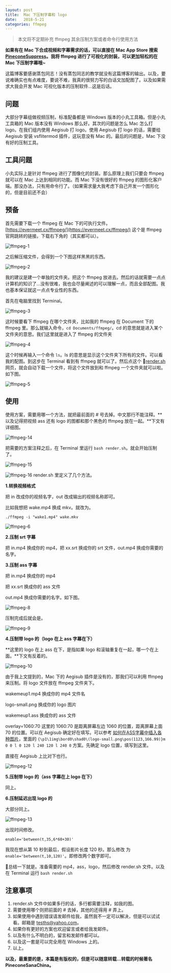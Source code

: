 ```yaml
---
layout: post
title:  Mac 下压制字幕和 logo
date:   2018-5-21
categories: ffmpeg
---
```


> 本文将不定期补充 ffmpeg 其余压制方案或者命令行使用方法

**如果有在 Mac 下合成视频和字幕需求的话，可以直接在 Mac App Store 搜索 [PineconeSuppress](https://apps.apple.com/cn/app/pineconesuppress/id1398134175?l=en&mt=12)。我将 ffmpeg 进行了可视化的封装，可以更加轻松的在 Mac 下压制字幕哦~**

这篇博客要感谢蒸包同志！没有蒸包同志的教学就没有这篇博客的输出。以及，要说难确实也有点难度，要说不难，我真的很努力写的白话文加配图了。以及如果需求大我会开发 Mac 可视化版本的压制软件...这是后话。

## 问题

大部分字幕组做视频压制，标准配备都是 Windows 版本的小丸工具箱。但是小丸工具箱的 Mac 版本没有 Windows 那么好。其次的问题是怎么 Mac 怎么打 logo。在我们组内使用 Aegisub 打 logo。使用 Aegisub 打 logo 的话，需要给 Aegisub 安装 vsflitermod 插件，这玩意没有 Mac 的。最后的问题是，Mac 下没有好的压制工具。

## 工具问题

小丸实际上是针对 ffmpeg 进行了图像化的封装。那么原理上我们只要会 ffmpeg 就可以在 Mac 上达到相同的功能。而 Mac 下没有很好的 ffmpeg 的图形化客户端。那没办法，只有用命令行了。（如果需求量大我考虑下自己开发一个图形化的，但是目前还不会）

## 预备

首先需要下载一个 ffmpeg 在 Mac 下的可执行文件。[https://evermeet.cx/ffmpeg/](https://evermeet.cx/ffmpeg/) 这个是 ffmpeg 官网跳转的链接。下载右下角的（其实都可以）。

![ffmpeg-1](http://walkginkgo.com/images/ffmpeg/1.png)

之后解压缩文件，会得到一个下图这样黑黑的东西。

![ffmpeg-2](http://walkginkgo.com/images/ffmpeg/2.png)

我的建议是建一个单独的文件夹。把这个 ffmpeg 放进去。然后的话就需要一点点计算机的知识了...没有很难，我也会尽量阐述的可以理解一点，而且全部配图。我也基本保证就这一点点专业性的东西。

首先在电脑里找到 Terminal。

![ffmpeg-3](http://walkginkgo.com/images/ffmpeg/3.png)

这时候要看下 ffmpeg 在哪个文件夹，比如我的 ffmpeg 在 Document 下的 ffmpeg 里。那么就输入命令，`cd Documents/ffmpeg/`。cd 的意思就是进入某个文件夹的意思。我们这里就是进入了 ffmpeg 的文件夹

![ffmpeg-4](http://walkginkgo.com/images/ffmpeg/4.png)


这个时候再输入一个命令 `ls`。ls 的意思是显示这个文件夹下所有的文件。可以看我的配图。到这步在 Terminal 看到有 ffmpeg 就可以了。然后点这个 [render.sh](http://walkginkgo.com/images/ffmpeg/render.sh)网页，就会自动下载一个文件，将这个文件放到和 ffmpeg 一个文件夹就可以啦。如下图。

![ffmpeg-5](http://walkginkgo.com/images/ffmpeg/5.png)

## 使用

使用方案，需要用哪一个方法，就把最前面的 # 号去掉。中文那行不能注释。**以及记得把视频 ass 还有 logo 的图都和那个黑色的 ffmpeg 放在一起。**下文有详细图。

![ffmpeg-14](http://walkginkgo.com/images/ffmpeg/14.png)

把需要的方案注释之后，在 Terminal 里运行 `bash render.sh`。就会开始压制了。

![ffmpeg-15](http://walkginkgo.com/images/ffmpeg/15.png)

![ffmpeg-16](http://walkginkgo.com/images/ffmpeg/16.png)
render.sh 里定义了几个方法。

**1.转换视频格式**

把 in 改成你的视频名字，out 改成输出的视频名称即可。

比如我想把 wake.mp4 换成 mkv。就改为。

`./ffmpeg -i "wake1.mp4" wake.mkv`

![ffmpeg-6](http://walkginkgo.com/images/ffmpeg/6.png)

**2.压制 srt 字幕**

把 in.mp4 换成你的 mp4，把 xx.srt 换成你的 srt 文件，out.mp4 换成你需要的名字。

**3.压制 ass 字幕**

把 in.mp4 换成你的 mp4

把 xx.srt 换成你的 ass 文件

out.mp4 换成你需要的名字。如下图。

![ffmpeg-8](http://walkginkgo.com/images/ffmpeg/8.png)

压制完成后就会是。

![ffmpeg-9](http://walkginkgo.com/images/ffmpeg/9.png)

**4.压制带 logo 的（logo 在上 ass 字幕在下）**

**这里的 logo 在上 ass 在下，是指如果 logo 和滚轴重复在一起，哪一个在上面。**下文有反着的。

![ffmpeg-10](http://walkginkgo.com/images/ffmpeg/10.png)

由于我上文提到的，Mac 下的 Aegisub 插件是没有的，那我们可以利用 ffmpeg 来压制。将 logo 文件放在 ffmpeg 文件夹下。

wakemeup1.mp4 换成你的 mp4 文件名

logo-small.png 换成你的 logo 图片

wakemeup1.ass 换成你的 ass 文件

overlay=1060:70 这里的 1060:70 是距离屏幕左边 1060 的位置，距离屏幕上面 70 的位置。可以在 Aegisub 确定好在填写。可以参考 [如何在ASS字幕中插入各种图片](http://tieba.baidu.com/p/2706704635)，里面的 `{\p1\1img\bord0\shad0\(logo-small.png\pos(1123,166.99)}m 0 0 l 0 120 l 240 120 l 240 0` 方案。先确定 logo 位置，填写到这里。

直接在 Aegisub 上比对下也行。


![ffmpeg-12](http://walkginkgo.com/images/ffmpeg/12.png)


**5.压制带 logo 的（ass 字幕在上 logo 在下）**

同上。

**6.压制延迟出现 logo 的**

大部分同上。

![ffmpeg-13](http://walkginkgo.com/images/ffmpeg/13.png)

出现时间修改。

`enable='between(t,35,6*60+30)'`

我现在想从第 10 秒到最后，假设影片长度 120 秒。那么修改 为 `enable='between(t,10,120)'`。即修改两个数字即可。

总结一下就是。准备需要的 mp4，ass，logo，然后修改 render.sh 文件。以及在 Terminal 运行 `bash render.sh`

## 注意事项

1. render.sh 文件中如果多行的话，多行都需要注释，如我的图。
2. 需要使用哪个则把前面的 # 去掉，其他的还得用 # 弄上。
3. 如果使用中遇到错误请发邮件给我，虽然我不一定可以解决，但是可以试试看。邮箱是 tesths@yahoo.com。
4. 如果你有更好的方案也欢迎留言或者给我发邮件。
5. 以及有什么不明白的，留言和发邮件都可以。
6. 以及这一套是可以完全用在 Windows 上的。
7. 以上。

**以及，最重要的是，本篇是有版权的，但是可以随意转载...转载的时候著名 PineconeSanaChina。**

